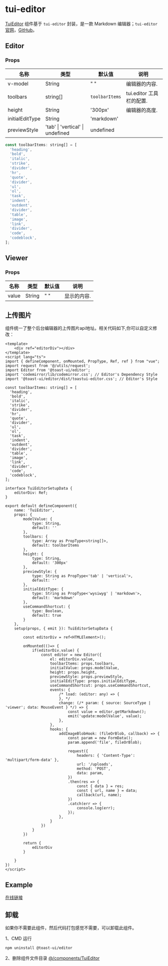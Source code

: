 # tui-editor

[TuiEditor](https://github.com/lqsong/admin-element-vue/tree/typescript.v2/src/components/TuiEditor) 组件基于 `tui-editor` 封装，是一款 Markdown 编辑器；`tui-editor` [官网](https://ui.toast.com/tui-editor/)，[GitHub](https://github.com/nhnent/tui.editor)。

## Editor

### Props

| 名称     | 类型    | 默认值                      | 说明                                                                           |
| -------- | ------ | -------------------------- | ------------------------------------------------------------------------------------- |
| v-model   | String | " "                        | 编辑器的内容.                                       |
| toolbars | string[] |  `toolbarItems`          | tui.editor 工具栏的配置.                                                                    |
| height   | String | '300px'                    | 编辑器的高度.                                                                          |
| initialEditType   | String | 'markdown' |    | 编辑器的模式. (`markdown`or `wysiwyg`)                                                 |
| previewStyle | 'tab' \| 'vertical' \| undefined  | undefined             |  |

```js
const toolbarItems: string[] = [
  'heading',
  'bold',
  'italic',
  'strike',
  'divider',
  'hr',
  'quote',
  'divider',
  'ul',
  'ol',
  'task',
  'indent',
  'outdent',
  'divider',
  'table',
  'image',
  'link',
  'divider',
  'code',
  'codeblock',
];
```


## Viewer

### Props

| 名称     | 类型    | 默认值                      | 说明                                                                           |
| -------- | ------ | -------------------------- | ------------------------------------------------------------------------------------- |
| value    | String | " "                        | 显示的内容.                                       |


## 上传图片

组件统一了整个后台编辑器的上传图片api地址。相关代码如下,你可以自定义修改：

```vue
<template>
    <div ref="editorDiv"></div>
</template>
<script lang="ts">
import { defineComponent, onMounted, PropType, Ref, ref } from "vue";
import request from '@/utils/request';
import Editor from '@toast-ui/editor';
import 'codemirror/lib/codemirror.css'; // Editor's Dependency Style
import '@toast-ui/editor/dist/toastui-editor.css'; // Editor's Style

const toolbarItems: string[] = [
  'heading',
  'bold',
  'italic',
  'strike',
  'divider',
  'hr',
  'quote',
  'divider',
  'ul',
  'ol',
  'task',
  'indent',
  'outdent',
  'divider',
  'table',
  'image',
  'link',
  'divider',
  'code',
  'codeblock',
];

interface TuiEditorSetupData {
    editorDiv: Ref;
}

export default defineComponent({
    name: 'TuiEditor',
    props: {
        modelValue: {
            type: String,
            default: ''
        },
        toolbars: {
            type: Array as PropType<string[]>,
            default: toolbarItems
        },
        height: {
            type: String,
            default: '300px'
        },
        previewStyle: {
            type: String as PropType<'tab' | 'vertical'>,
            default: ''
        },
        initialEditType: {
            type: String as PropType<'wysiwyg' | 'markdown'>,
            default: 'markdown'
        },
        useCommandShortcut: {
            type: Boolean,
            default: true
        }
    },
    setup(props, { emit }): TuiEditorSetupData {

        const editorDiv = ref<HTMLElement>();

        onMounted(()=> {
            if(editorDiv.value) {
                const editor = new Editor({
                    el: editorDiv.value,
                    toolbarItems: props.toolbars,
                    initialValue: props.modelValue,
                    height: props.height,
                    previewStyle: props.previewStyle,
                    initialEditType: props.initialEditType,
                    useCommandShortcut: props.useCommandShortcut,
                    events: {
                        /* load: (editor: any) => {
                        }, */
                        change: (/* param: { source: SourceType | 'viewer'; data: MouseEvent } */) => {
                            const value = editor.getMarkdown();
                            emit('update:modelValue', value);
                        },
                    },
                    hooks: {
                        addImageBlobHook: (fileOrBlob, callback) => {
                            const param = new FormData();
                            param.append('file', fileOrBlob);

                            request({
                                headers: { 'Content-Type': 'multipart/form-data' },
                                url: '/uploads',
                                method: 'POST',
                                data: param,
                            })
                            .then(res => {
                                const { data } = res;
                                const { url, name } = data;
                                callback(url, name);
                            })
                            .catch(err => {
                                console.log(err);
                            });
                        },
                    }
                })
            }
        })

        return {
            editorDiv
        }

    }
})
</script>
```


## Example

[在线链接](http://tsv2-demo.admin-element-vue.liqingsong.cc/#/component/editor/tuieditor)

## 卸载

如果你不需要此组件，然后代码打包感觉不需要，可以卸载此组件。

1、CMD 运行

```bash
npm uninstall @toast-ui/editor
```

2、删除组件文件目录 [@/components/TuiEditor](https://github.com/lqsong/admin-element-vue/tree/typescript.v2/src/components/TuiEditor)